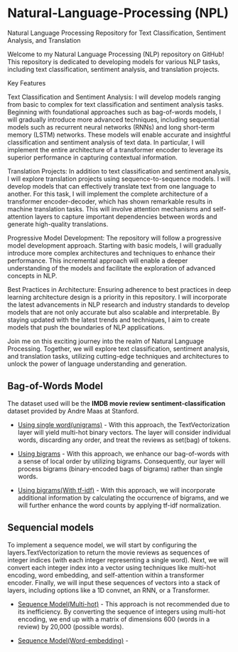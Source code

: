 # Natural-Language-Processing (NPL)
Natural Language Processing Repository for Text Classification, Sentiment Analysis, and Translation

Welcome to my Natural Language Processing (NLP) repository on GitHub! This repository is dedicated to developing models for various NLP tasks, including text classification, sentiment analysis, and translation projects.

Key Features

Text Classification and Sentiment Analysis:
I will develop models ranging from basic to complex for text classification and sentiment analysis tasks. Beginning with foundational approaches such as bag-of-words models, I will gradually introduce more advanced techniques, including sequential models such as recurrent neural networks (RNNs) and long short-term memory (LSTM) networks. These models will enable accurate and insightful classification and sentiment analysis of text data. In particular, I will implement the entire architecture of a transformer encoder to leverage its superior performance in capturing contextual information.

Translation Projects:
In addition to text classification and sentiment analysis, I will explore translation projects using sequence-to-sequence models. I will develop models that can effectively translate text from one language to another. For this task, I will implement the complete architecture of a transformer encoder-decoder, which has shown remarkable results in machine translation tasks. This will involve attention mechanisms and self-attention layers to capture important dependencies between words and generate high-quality translations.

Progressive Model Development:
The repository will follow a progressive model development approach. Starting with basic models, I will gradually introduce more complex architectures and techniques to enhance their performance. This incremental approach will enable a deeper understanding of the models and facilitate the exploration of advanced concepts in NLP.

Best Practices in Architecture:
Ensuring adherence to best practices in deep learning architecture design is a priority in this repository. I will incorporate the latest advancements in NLP research and industry standards to develop models that are not only accurate but also scalable and interpretable. By staying updated with the latest trends and techniques, I aim to create models that push the boundaries of NLP applications.

Join me on this exciting journey into the realm of Natural Language Processing. Together, we will explore text classification, sentiment analysis, and translation tasks, utilizing cutting-edge techniques and architectures to unlock the power of language understanding and generation.

## Bag-of-Words Model

The dataset used will be the **IMDB movie review sentiment-classification** dataset provided by Andre Maas at Stanford. 

 - [Using single word(unigrams)](https://nbviewer.jupyter.org/github/antirrabia/Natural-Language-Processing/blob/main/notebooks/BagOfWords(1-gram).ipynb) - With this approach, the TextVectorization layer will yield multi-hot binary vectors. The layer will consider individual words, discarding any order, and treat the reviews as set(bag) of tokens.

- [Using bigrams](https://nbviewer.jupyter.org/github/antirrabia/Natural-Language-Processing/blob/main/notebooks/BagOfWords(multi-hot-bigram).ipynb) - With this approach, we enhance our bag-of-words with a sense of local order by utilizing bigrams. Consequently, our layer will process bigrams (binary-encoded bags of bigrams) rather than single words.

- [Using bigrams(With tf-idf)](https://nbviewer.jupyter.org/github/antirrabia/Natural-Language-Processing/blob/main/notebooks/BagOfWords(tf-idf_bigram).ipynb) - With this approach, we will incorporate additional information by calculating the occurrence of bigrams, and we will further enhance the word counts by applying tf-idf normalization.


## Sequencial models
To implement a sequence model, we will start by configuring the layers.TextVectorization to return the movie reviews as sequences of integer indices (with each integer representing a single word). Next, we will convert each integer index into a vector using techniques like multi-hot encoding, word embedding, and self-attention within a transformer encoder. Finally, we will input these sequences of vectors into a stack of layers, including options like a 1D convnet, an RNN, or a Transformer.

- [Sequence Model(Multi-hot)](https://nbviewer.jupyter.org/github/antirrabia/Natural-Language-Processing/blob/main/notebooks/Sequence(one-hot_int).ipynb) - This approach is not recommended due to its inefficiency. By converting the sequence of integers using multi-hot encoding, we end up with a matrix of dimensions 600 (words in a review) by 20,000 (possible words).

- [Sequence Model(Word-embedding)](https://nbviewer.jupyter.org/github/antirrabia/Natural-Language-Processing/blob/main/notebooks/Sequence(WordEmbedding).ipynb) - 
